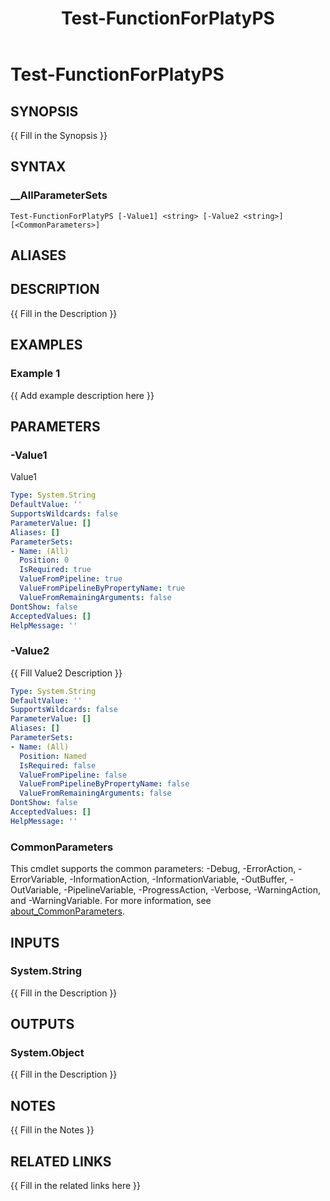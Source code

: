 ﻿---
document type: cmdlet
external help file: platyps-test-Help.xml
HelpUri: ''
Locale: en-US
Module Name: platyps-test
ms.date: 12-08-2024
PlatyPS schema version: 2024-05-01
title: Test-FunctionForPlatyPS
---

# Test-FunctionForPlatyPS

## SYNOPSIS

{{ Fill in the Synopsis }}

## SYNTAX

### __AllParameterSets

```
Test-FunctionForPlatyPS [-Value1] <string> [-Value2 <string>] [<CommonParameters>]
```

## ALIASES

## DESCRIPTION

{{ Fill in the Description }}

## EXAMPLES

### Example 1

{{ Add example description here }}

## PARAMETERS

### -Value1

Value1

```yaml
Type: System.String
DefaultValue: ''
SupportsWildcards: false
ParameterValue: []
Aliases: []
ParameterSets:
- Name: (All)
  Position: 0
  IsRequired: true
  ValueFromPipeline: true
  ValueFromPipelineByPropertyName: true
  ValueFromRemainingArguments: false
DontShow: false
AcceptedValues: []
HelpMessage: ''
```

### -Value2

{{ Fill Value2 Description }}

```yaml
Type: System.String
DefaultValue: ''
SupportsWildcards: false
ParameterValue: []
Aliases: []
ParameterSets:
- Name: (All)
  Position: Named
  IsRequired: false
  ValueFromPipeline: false
  ValueFromPipelineByPropertyName: false
  ValueFromRemainingArguments: false
DontShow: false
AcceptedValues: []
HelpMessage: ''
```

### CommonParameters

This cmdlet supports the common parameters: -Debug, -ErrorAction, -ErrorVariable,
-InformationAction, -InformationVariable, -OutBuffer, -OutVariable, -PipelineVariable,
-ProgressAction, -Verbose, -WarningAction, and -WarningVariable. For more information, see
[about_CommonParameters](https://go.microsoft.com/fwlink/?LinkID=113216).

## INPUTS

### System.String

{{ Fill in the Description }}

## OUTPUTS

### System.Object

{{ Fill in the Description }}

## NOTES

{{ Fill in the Notes }}

## RELATED LINKS

{{ Fill in the related links here }}

